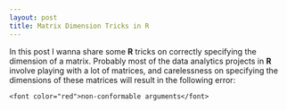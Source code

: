 ```yaml
---
layout: post
title: Matrix Dimension Tricks in R
---
```


In this post I wanna share some **R** tricks on correctly specifying the dimension of a matrix. Probably most of the data analytics projects in **R** involve playing with a lot of matrices, and carelessness on specifying the dimensions of these matrices will result in the following error:

`<font color="red">non-conformable arguments</font>`
